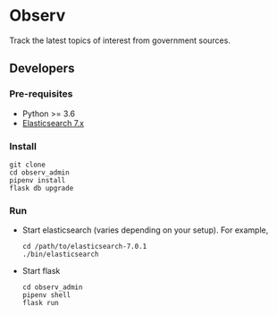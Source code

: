 # Observ

Track the latest topics of interest from government sources.

## Developers

### Pre-requisites

* Python >= 3.6
* [Elasticsearch 7.x](https://www.elastic.co/guide/en/elasticsearch/reference/current/install-elasticsearch.html)

### Install

```
git clone
cd observ_admin
pipenv install
flask db upgrade
```

### Run

* Start elasticsearch (varies depending on your setup). For example,
  ```
  cd /path/to/elasticsearch-7.0.1
  ./bin/elasticsearch
  ```
* Start flask
  ```
  cd observ_admin
  pipenv shell
  flask run
  ```
